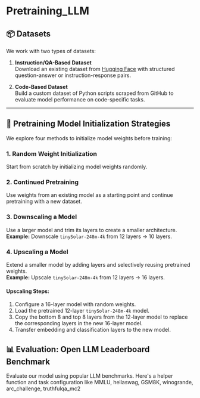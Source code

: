 # Pretraining_LLM


## 📦 Datasets

We work with two types of datasets:

1. **Instruction/QA-Based Dataset**  
   Download an existing dataset from [Hugging Face](https://huggingface.co/datasets) with structured question-answer or instruction-response pairs.

2. **Code-Based Dataset**  
   Build a custom dataset of Python scripts scraped from GitHub to evaluate model performance on code-specific tasks.

---

## 🔧 Pretraining Model Initialization Strategies

We explore four methods to initialize model weights before training:

### 1. Random Weight Initialization
Start from scratch by initializing model weights randomly.

### 2. Continued Pretraining
Use weights from an existing model as a starting point and continue pretraining with a new dataset.

### 3. Downscaling a Model
Use a larger model and trim its layers to create a smaller architecture.  
**Example:** Downscale `tinySolar-248m-4k` from 12 layers → 10 layers.

### 4. Upscaling a Model
Extend a smaller model by adding layers and selectively reusing pretrained weights.  
**Example:** Upscale `tinySolar-248m-4k` from 12 layers → 16 layers.

#### Upscaling Steps:
1. Configure a 16-layer model with random weights.
2. Load the pretrained 12-layer `tinySolar-248m-4k` model.
3. Copy the bottom 8 and top 8 layers from the 12-layer model to replace the corresponding layers in the new 16-layer model.
4. Transfer embedding and classification layers to the new model.


## 📊 Evaluation: Open LLM Leaderboard Benchmark

Evaluate our model using popular LLM benchmarks. Here's a helper function and task configuration like MMLU, hellaswag, GSM8K, winogrande, arc_challenge, truthfulqa_mc2


